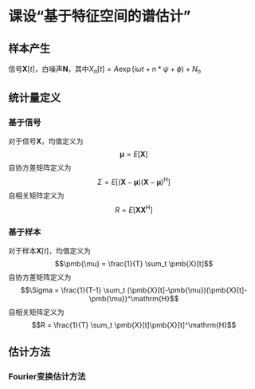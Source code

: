 # 课设“基于特征空间的谱估计”

## 样本产生
信号$\pmb{X}[t]$，白噪声$\pmb{N}$，其中$X_n[t] = A\exp(i\omega t + n*\psi + \phi) + N_n$

## 统计量定义
### 基于信号
对于信号$\pmb{X}$，均值定义为
$$\pmb{\mu} = E[\pmb{X}]$$
自协方差矩阵定义为
$$\Sigma = E[(\pmb{X}-\pmb{\mu})(\pmb{X}-\pmb{\mu})^\mathrm{H}]$$
自相关矩阵定义为
$$R = E[\pmb{X}\pmb{X}^\mathrm{H}]$$

### 基于样本
对于样本$\pmb{X}[t]$，均值定义为
$$\pmb{\mu} = \frac{1}{T} \sum_t \pmb{X}[t]$$
自协方差矩阵定义为
$$\Sigma = \frac{1}{T-1} \sum_t (\pmb{X}[t]-\pmb{\mu})(\pmb{X}[t]-\pmb{\mu})^\mathrm{H}$$
自相关矩阵定义为
$$R = \frac{1}{T} \sum_t \pmb{X}[t]\pmb{X}[t]^\mathrm{H}$$

## 估计方法

### Fourier变换估计方法

